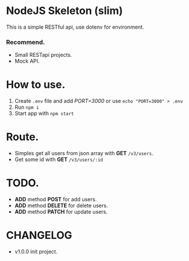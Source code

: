 # NodeJS Skeleton (slim)
This is a simple RESTful api, use dotenv for environment.

### Recommend.
 - Small RESTapi projects.
 - Mock API.

# How to use.
 1. Create `.env` file and add _PORT=3000_ or use `echo "PORT=3000" > .env`
 2. Run `npm i`
 3. Start app with `npm start`

# Route.
  - Simples get all users from json array with **GET** `/v3/users`.
  - Get some id with **GET** `/v3/users/:id`

# TODO.
  - **ADD** method **POST** for add users.
  - **ADD** method **DELETE** for delete users.
  - **ADD** method **PATCH** for update users.

# CHANGELOG
  - v1.0.0 init project.